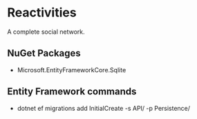 # Reactivities

A complete social network.

## NuGet Packages

- Microsoft.EntityFrameworkCore.Sqlite

## Entity Framework commands

- dotnet ef migrations add InitialCreate -s API/ -p Persistence/
